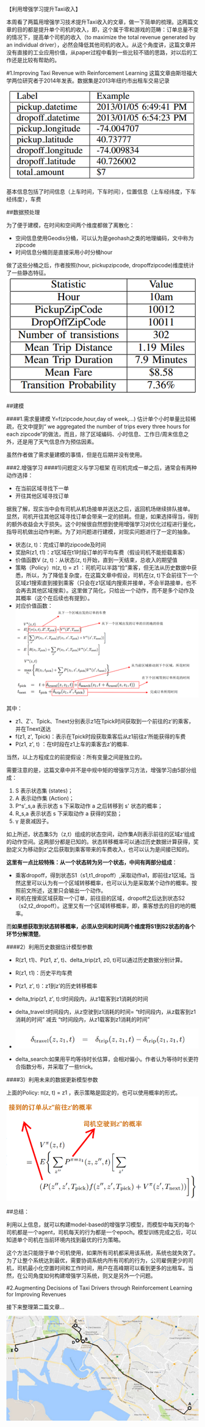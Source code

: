 【利用增强学习提升Taxi收入】

本周看了两篇用增强学习技术提升Taxi收入的文章，做一下简单的梳理。这两篇文章的目的都是提升单个司机的收入，即，这个属于零和游戏的范畴：订单总量不变的情况下，提高单个司机的收入（to maximize the total revenue generated by an individual driver），必然会降低其他司机的收入。从这个角度讲，这篇文章并没有直接的工业应用价值，从paper过程中看到一些比较不错的思路，对以后的工作还是比较有帮助的。

#1.Improving Taxi Revenue with Reinforcement Learning
这篇文章由斯坦福大学两位研究者于2014年发表。数据集是2013年纽约市出租车交易记录

![](./pic/raw_data.jpg )

基本信息包括了时间信息（上车时间，下车时间），位置信息（上车经纬度，下车经纬度），车费

##数据预处理

为了便于建模，在时间和空间两个维度都做了离散化：

* 空间信息使用Geodis分桶，可以认为是geohash之类的地理编码，文中称为zipcode
* 时间信息分桶则是直接采用小时分桶hour

做了这些分桶之后，作者按照(hour, pickupzipcode, dropoffzipcode)维度统计了一些静态特征。
![](./pic/preprocess.jpg)



##建模

####1.需求量建模 Y=f(zipcode,hour,day of week,...)
估计单个小时单量比较稀疏，在文中提到“ we aggregated the number of trips every three hours for each zipcode”的做法，而且，除了区域编码、小时信息、工作日/周末信息之外，还是用了天气信息作为预估因素。

虽然作者做了需求量建模的事情，但是在后期并没有使用。

###2.增强学习
####1)问题定义与学习框架
在司机完成一单之后，通常会有两种动作选择：

* 在当前区域寻找下一单
* 开往其他区域寻找订单

据我了解，现实当中会有司机从机场接单并送达之后，返回机场继续排队接单。 显然，司机开往其他区域寻找订单会带来一定的损耗。但是，如果选择得当，得到的额外收益会大于损失。这个时候很自然想到使用增强学习对优化过程进行量化，指导司机做出动作判断。为了对问题进行建模，对现实问题进行了一定的抽象。

* 状态(z, t)：完成订单的zipcode及时间
* 奖励R(z1, t1)：z1区域在t1时段订单的平均车费（假设司机不能拒载乘客）
* 价值函数V (z, t)：从状态(z, t)开始，直到一天结束，总收入的期望值
* 策略（Policy）π(z, t) = z1 ：司机可以半路“捡”乘客，但无法从历史数据中获悉，所以，为了降低复杂度，在这篇文章中假设，司机在(z, t)下会前往下一个区域z1搜索直到接到乘客（只会在z1区域内搜索并接单，不会半路接单，也不会再去其他区域搜索）。这里做了简化，只给出一个动作，而不是多个动作及其概率（这个在后续也有提到）。
* 对应价值函数：
![](./pic/value_function.jpg)

其中：

* z1、Z'、Tpick、Tnext分别表示z1在Tpick时间获取到一个前往的z’的乘客，并在Tnext送达
* f(z1, z', Tpick)：表示在Tpick时段获取乘客后从z1前往z’所能获得的车费
* P(z1, z', t) ：在t时段在z1上车的乘客去z’的概率.

当然，以上方程成立的前提假设：所有变量之间是独立的。

需要注意的是，这篇文章中并不是中规中矩的增强学习方法，增强学习由5部分组成：

1. S 表示状态集 (states)；
2. A 表示动作集 (Action)；
3. P^s′_s,a 表示状态 s 下采取动作 a 之后转移到 s' 状态的概率；
4. R_s,a 表示状态 s 下采取动作 a 获得的奖励；
5. γ 是衰减因子。

如上所述，状态集S为（z,t）组成的状态空间，动作集A则表示前往的区域z‘组成的动作空间。这两部分都是已知的。状态转移概率可以通过历史数据计算获得，奖励定义为移动到z’之后获取到乘客带来的车费收入，也可以认为是间接已知的。

**这里有一点比较特殊：从一个状态转为另一个状态，中间有两部分组成**：

* 乘客dropoff，得到状态S1（s1,t1_dropoff）,采取动作a1，即前往z1区域。当然这里可以认为有一个区域转移概率，也可以认为是采取某个动作的概率。按照前文所述，这里只会输出一个动作。
* 司机在搜索区域获取一个订单，前往目的区域，dropoff之后达到状态S2（s2,t2_dropoff）。这里又有一个区域转移概率，即，乘客想去的目的地的概率。

而**如果想获取到状态转移概率，必须从空间和时间两个维度将S1到S2状态的各个环节分解清楚**。


####2）利用历史数据估计模型参数

* R(z1, t1)、P(z1, z', t)、delta_trip(z1, z0, t)可以通过历史数据分别计算。
* R(z1, t1)：历史平均车费
* P(z1, z', t)：z1到z’的历史转移概率
* delta_trip(z1, z', t):t时间段内，从z1载客到z1消耗的时间
* delta_travel:t时间段内，从z空驶到z1消耗的时间= “t时间段内，从z载客到z1消耗的时间” 减去 “t时间段内，从z1载客到z1消耗的时间”
* ![](./pic/delta_travel.jpg)


* delta_search:如果用平均等待时长估算，会相对偏小。作者认为等待时长更符合指数分布，并采取了一些trick。

####3）利用未来的数据更新模型参数


上面的Policy: π(z, t) = z1 ，表示策略是固定的，也可以使用概率的形式。
![](./pic/value_function_improve.jpg)

##总结：

利用以上信息，就可以构建model-based的增强学习模型，而模型中每天的每个司机都是一个agent，司机每天的行为都是一个epoch。模型训练完成之后，可以知道单个司机在当前环境内找到最优的行为策略。

这个方法只能限于单个司机使用，如果所有司机都采用该系统，系统也就失效了。为了让整个系统达到最优，需要协调系统内所有司机的行为，公司雇佣更少的司机，司机最小化空置时间和工作时间，用户在高峰期可以看到更多的出租车。当然，在公司角度如何构建增强学习系统，则又是另外一个问题。


#2.Augmenting Decisions of Taxi Drivers through Reinforcement Learning for Improving Revenues

接下来整理第二篇文章...


![](./pic/cruising_trajectory.jpg )


